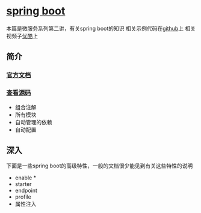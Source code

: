 # [spring boot](https://github.com/1329555958/microservice.git)
本篇是微服务系列第二讲，有关spring boot的知识
相关示例代码在[github](https://github.com/1329555958/microservice/tree/master/part2)上
相关视频子[优酷]()上
## 简介
### [官方文档](http://docs.spring.io/spring-boot/docs/1.4.0.RELEASE/reference/htmlsingle)
### [查看源码](https://github.com/spring-projects/spring-boot)
- 组合注解
- 所有模块
- 自动管理的依赖
- 自动配置


## 深入
下面是一些spring boot的高级特性，一般的文档很少能见到有关这些特性的说明
- enable *
- starter
- endpoint
- profile
- 属性注入
